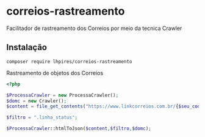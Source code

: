 # correios-rastreamento
Facilitador de rastreamento dos Correios por meio da tecnica Crawler

## Instalação
```shell
composer require lhpires/correios-rastreamento
```

Rastreamento de objetos dos Correios

```php
<?php

$ProcessaCrawler = new ProcessaCrawler();
$domc = new Crawler();
$content = file_get_contents("https://www.linkcorreios.com.br/{$seu_codigo}");

$filtro = ".linha_status";

$ProcessaCrawler::htmlToJson($content,$filtro,$domc);

```
